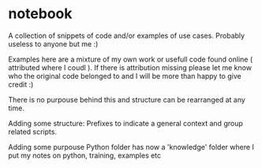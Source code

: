 # notebook
A collection of snippets of code and/or examples of use cases. Probably useless to anyone but me :) 

Examples here are a mixture of my own work or usefull code found online ( attributed where I coudl ). If there is attribution missing please let me know who the original code belonged to and I will be more than happy to give credit :) 

There is no purpouse behind this and structure can be rearranged at any time. 

Adding some structure:
    Prefixes to indicate a general context and group related scripts.

Adding some purpouse
    Python folder has now a 'knowledge' folder where I put my notes on python, training, examples etc